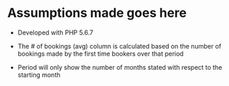 # Assumptions made goes here

- Developed with PHP 5.6.7

- The # of bookings (avg) column is calculated based on the number of bookings made by the first time bookers over that period

- Period will only show the number of months stated with respect to the starting month